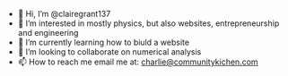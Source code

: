 - 👋 Hi, I’m @clairegrant137
- 👀 I’m interested in mostly physics, but also websites, entrepreneurship and engineering
- 🌱 I’m currently learning how to biuld a website
- 💞️ I’m looking to collaborate on numerical analysis
- 📫 How to reach me email me at: charlie@communitykichen.com

<!---
clairegrant137/clairegrant137 is a ✨ special ✨ repository because its `README.md` (this file) appears on your GitHub profile.
You can click the Preview link to take a look at your changes.
--->
